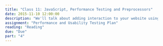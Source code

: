 ```yaml
---
title: "Class 11: JavaScript, Performance Testing and Preprocessors"
date: 2015-11-10 12:00:00
description: "We'll talk about adding interaction to your website using Jquery and JavaScript.  We'll also learn how to ensure websites perform well through progressive enhancement and performance testing.  Finally, we'll touch on how CSS preprocessors can speed up your development time."
assignment: "Performance and Usability Testing Plan"
reading: "Reading"
due: "Due"
part: "4"
---
```


